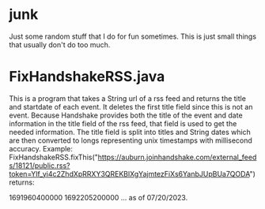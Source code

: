 # junk
Just some random stuff that I do for fun sometimes. This is just small things that usually don't do too much.

# FixHandshakeRSS.java
This is a program that takes a String url of a rss feed and returns the title and startdate of each event. It deletes the first title field since this is not an event. Because Handshake provides both the title of the event and date information in the title field of the rss feed, that field is used to get the needed information. The title field is split into titles and String dates which are then converted to longs representing unix timestamps with millisecond accuracy.
Example: FixHandshakeRSS.fixThis("https://auburn.joinhandshake.com/external_feeds/18121/public.rss?token=Ylf_yi4c2ZhdXpRRXY3QREKBlXgYajmtezFiXs6YanbJUpBUa7QODA")
returns:
<title>Co-op + Internship Interest Meeting (Virtual) Week 1</title>
<startdate>1691960400000</startdate>
<title>Co-op + Internship Interest Meeting (In-Person) Week 1</title>
<startdate>1692205200000</startdate>
...
as of 07/20/2023.
